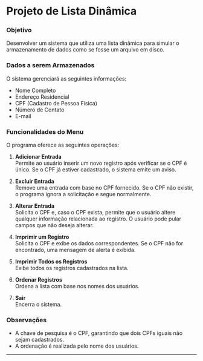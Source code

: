 # Projeto de Lista Dinâmica

### Objetivo
Desenvolver um sistema que utiliza uma lista dinâmica para simular o armazenamento de dados como se fosse um arquivo em disco.

### Dados a serem Armazenados
O sistema gerenciará as seguintes informações:
- Nome Completo
- Endereço Residencial
- CPF (Cadastro de Pessoa Física)
- Número de Contato
- E-mail

### Funcionalidades do Menu
O programa oferece as seguintes operações:

1. **Adicionar Entrada**  
   Permite ao usuário inserir um novo registro após verificar se o CPF é único. Se o CPF já estiver cadastrado, o sistema emite um aviso.
   
2. **Excluir Entrada**  
   Remove uma entrada com base no CPF fornecido. Se o CPF não existir, o programa ignora a solicitação e segue normalmente.

3. **Alterar Entrada**  
   Solicita o CPF e, caso o CPF exista, permite que o usuário altere qualquer informação relacionada ao registro. O usuário pode pular campos que não deseja alterar.

4. **Imprimir um Registro**  
   Solicita o CPF e exibe os dados correspondentes. Se o CPF não for encontrado, uma mensagem de alerta é exibida.

5. **Imprimir Todos os Registros**  
   Exibe todos os registros cadastrados na lista.

6. **Ordenar Registros**  
   Ordena a lista com base nos nomes dos usuários.

7. **Sair**  
   Encerra o sistema.

### Observações
- A chave de pesquisa é o CPF, garantindo que dois CPFs iguais não sejam cadastrados.
- A ordenação é realizada pelo nome dos usuários.

---
